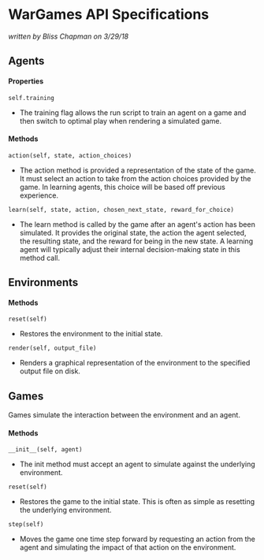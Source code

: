 # WarGames API Specifications
_written by Bliss Chapman on 3/29/18_

## Agents
#### Properties
`self.training`
- The training flag allows the run script to train an agent on a game and then switch to optimal play when rendering a simulated game.

#### Methods
`action(self, state, action_choices)`
- The action method is provided a representation of the state of the game. It must select an action to take from the action choices provided by the game. In learning agents, this choice will be based off previous experience.

`learn(self, state, action, chosen_next_state, reward_for_choice)`
- The learn method is called by the game after an agent's action has been simulated. It provides the original state, the action the agent selected, the resulting state, and the reward for being in the new state. A learning agent will typically adjust their internal decision-making state in this method call.

## Environments
#### Methods
`reset(self)`
- Restores the environment to the initial state.

`render(self, output_file)`
- Renders a graphical representation of the environment to the specified output file on disk.

## Games
Games simulate the interaction between the environment and an agent.

#### Methods
`__init__(self, agent)`
- The init method must accept an agent to simulate against the underlying environment.

`reset(self)`
- Restores the game to the initial state. This is often as simple as resetting the underlying environment.

`step(self)`
- Moves the game one time step forward by requesting an action from the agent and simulating the impact of that action on the environment.
